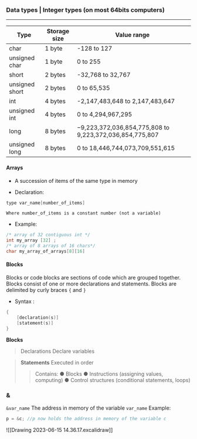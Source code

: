 ### Data types | Integer types (on most 64bits computers)
---

**Type** | **Storage size** | **Value range**
-- | -- | -- 
char | 1 byte | -128 to 127
unsigned char | 1 byte | 0 to 255
short | 2 bytes | -32,768 to 32,767
unsigned short | 2 bytes | 0 to 65,535
int | 4 bytes | -2,147,483,648 to 2,147,483,647
unsigned int | 4 bytes | 0 to 4,294,967,295
long | 8 bytes | −9,223,372,036,854,775,808 to 9,223,372,036,854,775,807
unsigned long | 8 bytes | 0 to 18,446,744,073,709,551,615


#### Arrays
- A succession of items of the same type in memory
* Declaration:
```c
type var_name[number_of_items]
```
	Where number_of_items is a constant number (not a variable)

* Example:
```c
/* array of 32 contiguous int */
int my_array [32] ;
/* array of 8 arrays of 16 chars*/
char my_array_of_arrays[8][16] 
```

#### Blocks
Blocks or code blocks are sections of code which are grouped together. Blocks
consist of one or more declarations and statements.
Blocks are delimited by curly braces `{` and `}`

- Syntax :
```c
{
	[declaration(s)]
	[statement(s)]
}
```

**Blocks**
> Declarations
Declare variables

>**Statements**
	Executed in order
>> Contains:
>> ● Blocks
>> ● Instructions (assigning values, computing)
>> ● Control structures (conditional statements, loops)


### &
`&var_name`
The address in memory of the variable `var_name`
Example:
```c
p = &c; //p now holds the address in memory of the variable c
```
![[Drawing 2023-06-15 14.36.17.excalidraw]]
